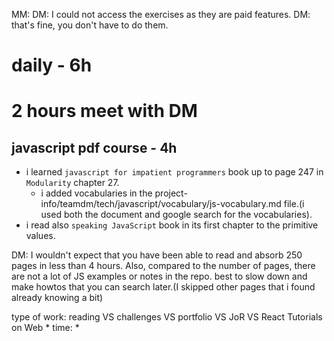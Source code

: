 MM: DM: I could not access the exercises as they are paid features. DM: that's fine, you don't have to do them.

# daily - 6h 

# 2 hours meet with DM

## javascript pdf course - 4h
* i learned `javascript for impatient programmers` book up to page 247 in `Modularity` chapter 27.
  * i added vocabularies in the project-info/teamdm/tech/javascript/vocabulary/js-vocabulary.md file.(i used both the document and google search for the vocabularies).
* i read also `speaking JavaScript` book in its first chapter to the primitive values.

DM: I wouldn't expect that you have been able to read and absorb 250 pages in less than 4 hours. Also, compared to the number of pages, there are not a lot of JS examples or notes in the repo. best to slow down and make howtos that you can search later.(I skipped other pages that i found already knowing a bit)


type of work: reading VS challenges VS portfolio VS JoR VS React Tutorials on Web
* 
time:
* 
